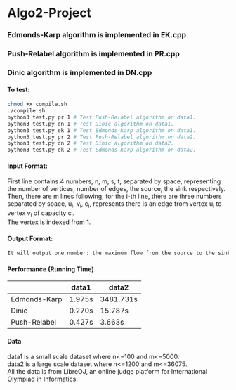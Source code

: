 # Algo2-Project


### Edmonds-Karp algorithm is implemented in EK.cpp
### Push-Relabel algorithm is implemented in PR.cpp
### Dinic algorithm is implemented in DN.cpp
#### To test:
```bash
chmod +x compile.sh
./compile.sh
python3 test.py pr 1 # Test Push-Relabel algorithm on data1.
python3 test.py dn 1 # Test Dinic algorithm on data1.
python3 test.py ek 1 # Test Edmonds-Karp algorithm on data1.
python3 test.py pr 2 # Test Push-Relabel algorithm on data2.
python3 test.py dn 2 # Test Dinic algorithm on data2.
python3 test.py ek 2 # Test Edmonds-Karp algorithm on data2.
```

#### Input Format:
First line contains 4 numbers, n, m, s, t, separated by space, representing the number of vertices, number of edges, the source, the sink respectively.  
Then, there are m lines following, for the i-th line, there are three numbers separated by space, u<sub>i</sub>, v<sub>i</sub>, c<sub>i</sub>, represents there is an edge from vertex u<sub>i</sub> to vertex v<sub>i</sub> of capacity c<sub>i</sub>.  
The vertex is indexed from 1. 
#### Output Format:
```bash
It will output one number: the maximum flow from the source to the sink.
```
#### Performance (Running Time)
|     | data1  | data2  |
|  ----  | ----  | ----  |
| Edmonds-Karp  | 1.975s | 3481.731s |
|  Dinic | 0.270s | 15.787s |
| Push-Relabel  | 0.427s | 3.663s |
#### Data
data1 is a small scale dataset where n<=100 and m<=5000.  
data2 is a large scale dataset where n<=1200 and m<=36075.  
All the data is from LibreOJ, an online judge platform for International Olympiad in Informatics.
